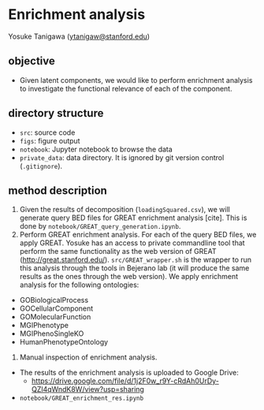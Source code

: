 # Enrichment analysis

Yosuke Tanigawa (ytanigaw@stanford.edu)

## objective
- Given latent components, we would like to perform enrichment analysis to investigate the functional relevance of each of the component.

## directory structure
- `src`: source code
- `figs`: figure output
- `notebook`: Jupyter notebook to browse the data
- `private_data`: data directory. It is ignored by git version control (`.gitignore`).

## method description
1. Given the results of decomposition (`loadingSquared.csv`), we will generate query BED files for GREAT enrichment analysis [cite]. This is done by `notebook/GREAT_query_generation.ipynb`. 
1. Perform GREAT enrichment analysis. For each of the query BED files, we apply GREAT. Yosuke has an access to private commandline tool that perform the same functionality as the web version of GREAT (http://great.stanford.edu/). `src/GREAT_wrapper.sh` is the wrapper to run this analysis through the tools in Bejerano lab (it will produce the same results as the ones through the web version). We apply enrichment analysis for the following ontologies:

  - GOBiologicalProcess
  - GOCellularComponent
  - GOMolecularFunction
  - MGIPhenotype
  - MGIPhenoSingleKO
  - HumanPhenotypeOntology

1. Manual inspection of enrichment analysis.
  - The results of the enrichment analysis is uploaded to Google Drive:
    - https://drive.google.com/file/d/1j2F0w_r9Y-cRdAh0UrDy-QZl4qWndK8W/view?usp=sharing
  - `notebook/GREAT_enrichment_res.ipynb`
  

